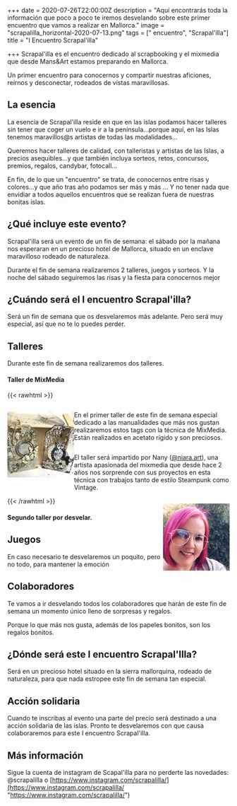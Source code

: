 +++
date = 2020-07-26T22:00:00Z
description = "Aquí encontrarás toda la información que poco a poco te iremos desvelando sobre este primer encuentro que vamos a realizar en Mallorca."
image = "scrapalilla_horizontal-2020-07-13.png"
tags = [" encuentro", "Scrapal'illa"]
title = "I Encuentro Scrapal'illa"

+++
Scrapal'illa es el encuentro dedicado al scrapbooking y el mixmedia que desde Mans&Art estamos preparando en Mallorca.

Un primer encuentro para conocernos y compartir nuestras aficiones, reírnos y desconectar, rodeados de vistas maravillosas.

## La esencia

La esencia de Scrapal'illa reside en que en las islas podamos hacer talleres sin tener que coger un vuelo e ir a la península...porque aquí, en las Islas tenemos maravillos@s artistas de todas las modalidades...

Queremos hacer talleres de calidad, con talleristas y artistas de las Islas, a precios asequibles...y que también incluya sorteos, retos, concursos, premios, regalos, candybar, fotocall...

En fin, de lo que un "encuentro" se trata, de conocernos entre risas y colores...y que año tras año podamos ser más y más ... Y no tener nada que envidiar a todos aquellos encuentros que se realizan fuera de nuestras bonitas islas.

## ¿Qué incluye este evento?

Scrapal'illa será un evento de un fin de semana: el sábado por la mañana nos esperaran en un precioso hotel de Mallorca, situado en un enclave maravilloso rodeado de naturaleza.

Durante el fin de semana realizaremos 2 talleres, juegos y sorteos. Y la noche del sábado seguiremos las risas y la fiesta para conocernos mejor

## ¿Cuándo será el I encuentro Scrapal'illa?

Será un fin de semana que os desvelaremos más adelante. Pero será muy especial, así que no te lo puedes perder.

## Talleres

Durante este fin de semana realizaremos dos talleres.

#### Taller de MixMedia

{{< rawhtml >}}

<div style="width: 30%; float:left">

![](/uploads/proyectomixmedia-2020-07-28.png)

</div>

<div style="width: 70%; float:right">

En el primer taller de este fin de semana especial dedicado a las manualidades que más nos gustan realizaremos estos tags con la técnica de MixMedia. Están realizados en acetato rígido y son preciosos.

</div>

<pr>

<div style="width: 70%; float:left">

El taller será impartido por Nany ([@niara.art](https://www.instagram.com/niara.art/?hl=es)), una artista apasionada del mixmedia que desde hace 2 años nos sorprende con sus proyectos en esta técnica con trabajos tanto de estilo Steampunk como Vintage.

</div>

<div style="width: 30%; float:right">

![](/uploads/nany-2020-08-01.png)

</div>

{{< /rawhtml >}}

#### Segundo taller por desvelar.

## Juegos

En caso necesario te desvelaremos un poquito, pero no todo, para mantener la emoción

## Colaboradores

Te vamos a ir desvelando todos los colaboradores que harán de este fin de semana un momento único lleno de sorpresas y regalos.

Porque lo que más nos gusta, además de los papeles bonitos, son los regalos bonitos.

## ¿Dónde será este I encuentro Scrapal'Illa?

Será en un precioso hotel situado en la sierra mallorquina, rodeado de naturaleza, para que nada estropee este fin de semana tan especial.

## Acción solidaria

Cuando te inscribas al evento una parte del precio será destinado a una acción solidaria de las islas. Pronto te desvelaremos con que causa colaboraremos para este I encuentro Scrapal'illa.

## Más información

Sigue la cuenta de instagram de Scapal'illa para no perderte las novedades: @scrapalilla o [https://www.instagram.com/scrapalilla/](https://www.instagram.com/scrapalilla/ "https://www.instagram.com/scrapalilla/")